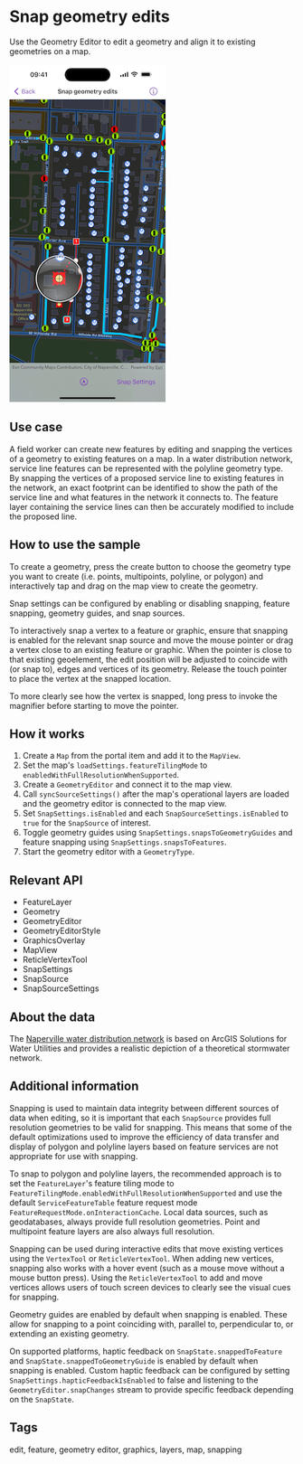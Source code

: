 # Snap geometry edits

Use the Geometry Editor to edit a geometry and align it to existing geometries on a map.

![Image of Snap geometry edits sample](snap-geometry-edits.png)

## Use case

A field worker can create new features by editing and snapping the vertices of a geometry to existing features on a map. In a water distribution network, service line features can be represented with the polyline geometry type. By snapping the vertices of a proposed service line to existing features in the network, an exact footprint can be identified to show the path of the service line and what features in the network it connects to. The feature layer containing the service lines can then be accurately modified to include the proposed line.

## How to use the sample

To create a geometry, press the create button to choose the geometry type you want to create (i.e. points, multipoints, polyline, or polygon) and interactively tap and drag on the map view to create the geometry.

Snap settings can be configured by enabling or disabling snapping, feature snapping, geometry guides, and snap sources.

To interactively snap a vertex to a feature or graphic, ensure that snapping is enabled for the relevant snap source and move the mouse pointer or drag a vertex close to an existing feature or graphic. When the pointer is close to that existing geoelement, the edit position will be adjusted to coincide with (or snap to), edges and vertices of its geometry. Release the touch pointer to place the vertex at the snapped location.

To more clearly see how the vertex is snapped, long press to invoke the magnifier before starting to move the pointer.

## How it works

1. Create a `Map` from the portal item and add it to the `MapView`.
2. Set the map's `loadSettings.featureTilingMode` to `enabledWithFullResolutionWhenSupported`.
3. Create a `GeometryEditor` and connect it to the map view.
4. Call `syncSourceSettings()` after the map's operational layers are loaded and the geometry editor is connected to the map view.
5. Set `SnapSettings.isEnabled` and each `SnapSourceSettings.isEnabled` to `true` for the `SnapSource` of interest.
6. Toggle geometry guides using `SnapSettings.snapsToGeometryGuides` and feature snapping using `SnapSettings.snapsToFeatures`.
7. Start the geometry editor with a `GeometryType`.

## Relevant API

* FeatureLayer
* Geometry
* GeometryEditor
* GeometryEditorStyle
* GraphicsOverlay
* MapView
* ReticleVertexTool
* SnapSettings
* SnapSource
* SnapSourceSettings

## About the data

The [Naperville water distribution network](https://www.arcgis.com/home/item.html?id=b95fe18073bc4f7788f0375af2bb445e) is based on ArcGIS Solutions for Water Utilities and provides a realistic depiction of a theoretical stormwater network.

## Additional information

Snapping is used to maintain data integrity between different sources of data when editing, so it is important that each `SnapSource` provides full resolution geometries to be valid for snapping. This means that some of the default optimizations used to improve the efficiency of data transfer and display of polygon and polyline layers based on feature services are not appropriate for use with snapping.

To snap to polygon and polyline layers, the recommended approach is to set the `FeatureLayer`'s feature tiling mode to `FeatureTilingMode.enabledWithFullResolutionWhenSupported` and use the default `ServiceFeatureTable` feature request mode `FeatureRequestMode.onInteractionCache`. Local data sources, such as geodatabases, always provide full resolution geometries. Point and multipoint feature layers are also always full resolution.

Snapping can be used during interactive edits that move existing vertices using the `VertexTool` or `ReticleVertexTool`. When adding new vertices, snapping also works with a hover event (such as a mouse move without a mouse button press). Using the `ReticleVertexTool` to add and move vertices allows users of touch screen devices to clearly see the visual cues for snapping.

Geometry guides are enabled by default when snapping is enabled. These allow for snapping to a point coinciding with, parallel to, perpendicular to, or extending an existing geometry.

On supported platforms, haptic feedback on `SnapState.snappedToFeature` and `SnapState.snappedToGeometryGuide` is enabled by default when snapping is enabled. Custom haptic feedback can be configured by setting `SnapSettings.hapticFeedbackIsEnabled` to false and listening to the `GeometryEditor.snapChanges` stream to provide specific feedback depending on the `SnapState`.

## Tags

edit, feature, geometry editor, graphics, layers, map, snapping
